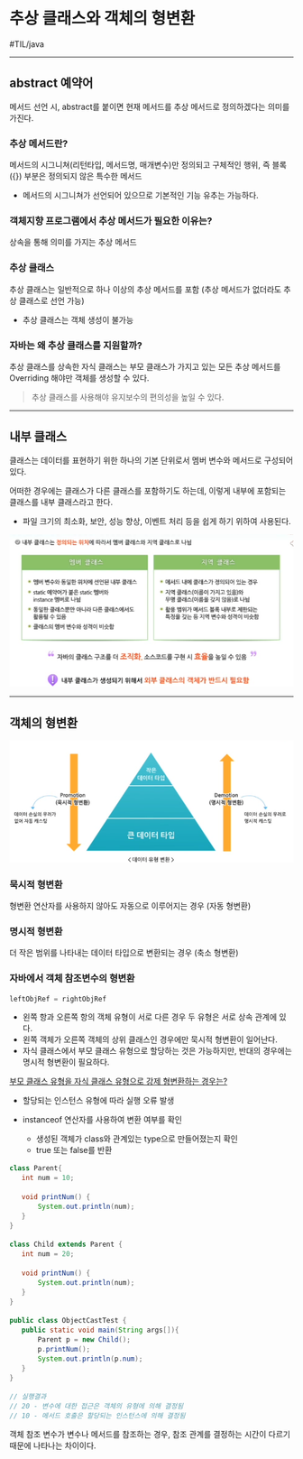 # 추상 클래스와 객체의 형변환

#TIL/java

---

## abstract 예약어

메서드 선언 시, abstract를 붙이면 현재 메서드를 추상 메서드로 정의하겠다는 의미를 가진다.



### 추상 메서드란?

메서드의 시그니쳐(리턴타입, 메서드명, 매개변수)만 정의되고 구체적인 행위, 즉 블록({}) 부분은 정의되지 않은 특수한 메서드

- 메서드의 시그니쳐가 선언되어 있으므로 기본적인 기능 유추는 가능하다.



### 객체지향 프로그램에서 추상 메서드가 필요한 이유는?

상속을 통해 의미를 가지는 추상 메서드



### 추상 클래스

추상 클래스는 일반적으로 하나 이상의 추상 메서드를 포함 (추상 메서드가 없더라도 추상 클래스로 선언 가능)

- 추상 클래스는 객체 생성이 불가능



### 자바는 왜 추상 클래스를 지원할까?

추상 클래스를 상속한 자식 클래스는 부모 클래스가 가지고 있는 모든 추상 메서드를 Overriding 해야만 객체를 생성할 수 있다.

> 추상 클래스를 사용해야 유지보수의 편의성을 높일 수 있다.

---

## 내부 클래스

클래스는 데이터를 표현하기 위한 하나의 기본 단위로서 멤버 변수와 메서드로 구성되어 있다.

어떠한 경우에는 클래스가 다른 클래스를 포함하기도 하는데, 이렇게 내부에 포함되는 클래스를 내부 클래스라고 한다.

- 파일 크기의 최소화, 보안, 성능 향상, 이벤트 처리 등을 쉽게 하기 위하여 사용된다.



![내부 클래스의 특징](./images/06_01.png)

---

## 객체의 형변환

 ![형변환](./images/06_02.png)



### 묵시적 형변환

형변환 연산자를 사용하지 않아도 자동으로 이루어지는 경우 (자동 형변환)



### 명시적 형변환

더 작은 범위를 나타내는 데이터 타입으로 변환되는 경우 (축소 형변환)



### 자바에서 객체 참조변수의 형변환

```java
leftObjRef = rightObjRef
```

- 왼쪽 항과 오른쪽 항의 객체 유형이 서로 다른 경우 두 유형은 서로 상속 관계에 있다.
- 왼쪽 객체가 오른쪽 객체의 상위 클래스인 경우에만 묵시적 형변환이 일어난다.
- 자식 클래스에서 부모 클래스 유형으로 할당하는 것은 가능하지만, 반대의 경우에는 명시적 형변환이 필요하다.



<u>부모 클래스 유형을 자식 클래스 유형으로 강제 형변환하는 경우는?</u>

- 할당되는 인스턴스 유형에 따라 실행 오류 발생

- instanceof 연산자를 사용하여 변환 여부를 확인
  - 생성된 객체가 class와 관계있는 type으로 만들어졌는지 확인
  - true 또는 false를 반환



 ```java
 class Parent{
 	int num = 10;
 	
 	void printNum() {
 		System.out.println(num);
 	}
 }
 
 class Child extends Parent {
 	int num = 20;
 	
 	void printNum() {
 		System.out.println(num);
 	}
 }
 
 public class ObjectCastTest {
 	public static void main(String args[]){
 		Parent p = new Child();
 		p.printNum();
 		System.out.println(p.num);
 	}
 }
 
 // 실행결과
 // 20 - 변수에 대한 접근은 객체의 유형에 의해 결정됨
 // 10 - 메서드 호출은 할당되는 인스턴스에 의해 결정됨
 ```

객체 참조 변수가 변수나 메서드를 참조하는 경우, 참조 관계를 결정하는 시간이 다르기 때문에 나타나는 차이이다.